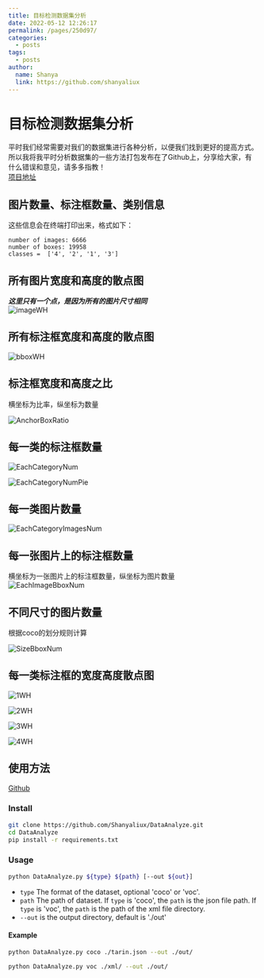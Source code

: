```yaml
---
title: 目标检测数据集分析
date: 2022-05-12 12:26:17
permalink: /pages/250d97/
categories:
  - posts
tags:
  - posts
author: 
  name: Shanya
  link: https://github.com/shanyaliux
---
```

# 目标检测数据集分析
平时我们经常需要对我们的数据集进行各种分析，以便我们找到更好的提高方式。所以我将我平时分析数据集的一些方法打包发布在了Github上，分享给大家，有什么错误和意见，请多多指教！  
[项目地址](https://github.com/Shanyaliux/DataAnalyze)

## 图片数量、标注框数量、类别信息
这些信息会在终端打印出来，格式如下：
```
number of images: 6666
number of boxes: 19958
classes =  ['4', '2', '1', '3']

```

## 所有图片宽度和高度的散点图
***这里只有一个点，是因为所有的图片尺寸相同***  
![imageWH](https://cdn.jsdelivr.net/gh/Shanyaliux/PicBed/img/imageWH.png)

## 所有标注框宽度和高度的散点图
![bboxWH](https://cdn.jsdelivr.net/gh/Shanyaliux/PicBed/img/bboxWH.png)
## 标注框宽度和高度之比
横坐标为比率，纵坐标为数量  

![AnchorBoxRatio](https://cdn.jsdelivr.net/gh/Shanyaliux/PicBed/img/AnchorBoxRatio.png)

## 每一类的标注框数量
![EachCategoryNum](https://cdn.jsdelivr.net/gh/Shanyaliux/PicBed/img/EachCategoryNum.png)

![EachCategoryNumPie](https://cdn.jsdelivr.net/gh/Shanyaliux/PicBed/img/EachCategoryNumPie.png)

## 每一类图片数量
![EachCategoryImagesNum](https://cdn.jsdelivr.net/gh/Shanyaliux/PicBed/img/EachCategoryImagesNum.png)
## 每一张图片上的标注框数量
横坐标为一张图片上的标注框数量，纵坐标为图片数量  
![EachImageBboxNum](https://cdn.jsdelivr.net/gh/Shanyaliux/PicBed/img/EachImageBboxNum.png)

## 不同尺寸的图片数量
根据coco的划分规则计算

![SizeBboxNum](https://cdn.jsdelivr.net/gh/Shanyaliux/PicBed/img/SizeBboxNum.png)
## 每一类标注框的宽度高度散点图
![1WH](https://cdn.jsdelivr.net/gh/Shanyaliux/PicBed/img/1WH.png)

![2WH](https://cdn.jsdelivr.net/gh/Shanyaliux/PicBed/img/2WH.png)

![3WH](https://cdn.jsdelivr.net/gh/Shanyaliux/PicBed/img/3WH.png)

![4WH](https://cdn.jsdelivr.net/gh/Shanyaliux/PicBed/img/4WH.png)

## 使用方法
[Github](https://github.com/Shanyaliux/DataAnalyze)
### Install

```bash
git clone https://github.com/Shanyaliux/DataAnalyze.git
cd DataAnalyze
pip install -r requirements.txt
```

### Usage

```bash
python DataAnalyze.py ${type} ${path} [--out ${out}]
```
- `type` The format of the dataset, optional 'coco' or 'voc'. 
- `path` The path of dataset.
If `type` is 'coco', the `path` is the json file path. 
If `type` is 'voc', the `path` is the path of the xml file directory.  
- `--out` is the output directory, default is './out'

#### Example
```bash
python DataAnalyze.py coco ./tarin.json --out ./out/
```

```bash
python DataAnalyze.py voc ./xml/ --out ./out/
```

